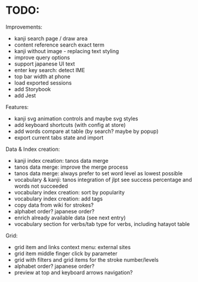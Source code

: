 # TODO:

Improvements:

- kanji search page / draw area
- content reference search exact term
- kanji without image - replacing text styling
- improve query options
- support japanese UI text
- enter key search: detect IME
- top bar width at phone
- load exported sessions
- add Storybook
- add Jest

Features:

- kanji svg animation controls and maybe svg styles
- add keyboard shortcuts (with config at store)
- add words compare at table (by search? maybe by popup)
- export current tabs state and import

Data & Index creation:

- kanji index creation: tanos data merge
- tanos data merge: improve the merge process
- tanos data merge: always prefer to set word level as lowest possible
- vocabulary & kanji: tanos integration of jlpt see success percentage and words not succeeded
- vocabulary index creation: sort by popularity
- vocabulary index creation: add tags
- copy data from wiki for strokes?
- alphabet order? japanese order?
- enrich already available data (see next entry)
- vocabulary section for verbs/tab type for verbs, including hatayot table

Grid:

- grid item and links context menu: external sites
- grid item middle finger click by parameter
- grid with filters and grid items for the stroke number/levels
- alphabet order? japanese order?
- preview at top and keyboard arrows navigation?
